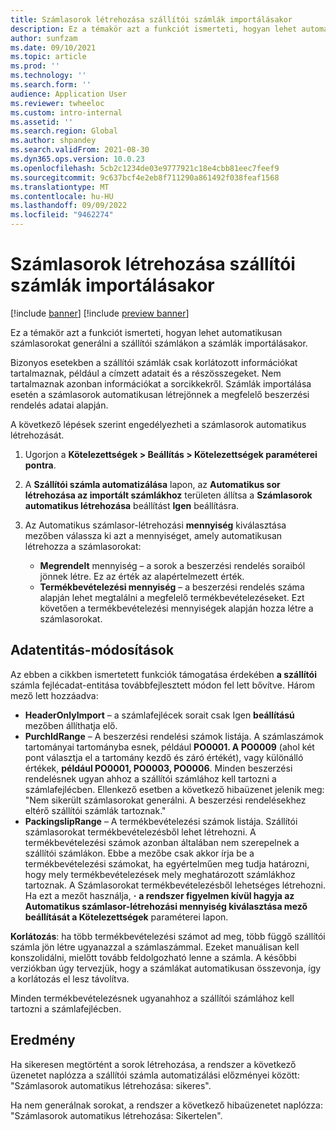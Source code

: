 ```yaml
---
title: Számlasorok létrehozása szállítói számlák importálásakor
description: Ez a témakör azt a funkciót ismerteti, hogyan lehet automatikusan számlasorokat generálni a szállítói számlákon a számlák importálásakor.
author: sunfzam
ms.date: 09/10/2021
ms.topic: article
ms.prod: ''
ms.technology: ''
ms.search.form: ''
audience: Application User
ms.reviewer: twheeloc
ms.custom: intro-internal
ms.assetid: ''
ms.search.region: Global
ms.author: shpandey
ms.search.validFrom: 2021-08-30
ms.dyn365.ops.version: 10.0.23
ms.openlocfilehash: 5cb2c1234de03e9777921c18e4cbb81eec7feef9
ms.sourcegitcommit: 9c637bcf4e2eb8f711290a861492f038feaf1568
ms.translationtype: MT
ms.contentlocale: hu-HU
ms.lasthandoff: 09/09/2022
ms.locfileid: "9462274"
---
```

# <a name="generate-invoice-lines-when-you-import-vendor-invoices"></a>Számlasorok létrehozása szállítói számlák importálásakor

[!include [banner](../includes/banner.md)]
[!include [preview banner](../includes/preview-banner.md)]

Ez a témakör azt a funkciót ismerteti, hogyan lehet automatikusan számlasorokat generálni a szállítói számlákon a számlák importálásakor.

Bizonyos esetekben a szállítói számlák csak korlátozott információkat tartalmaznak, például a címzett adatait és a részösszegeket. Nem tartalmaznak azonban információkat a sorcikkekről. Számlák importálása esetén a számlasorok automatikusan létrejönnek a megfelelő beszerzési rendelés adatai alapján.

A következő lépések szerint engedélyezheti a számlasorok automatikus létrehozását.

1.  Ugorjon a **Kötelezettségek \> Beállítás \> Kötelezettségek paraméterei pontra**.
2.  A **Szállítói számla automatizálása** lapon, az **Automatikus sor létrehozása az importált számlákhoz** területen állítsa a **Számlasorok automatikus létrehozása** beállítást **Igen** beállításra. 
4.  Az Automatikus számlasor-létrehozási **mennyiség** kiválasztása mezőben válassza ki azt a mennyiséget, amely automatikusan létrehozza a számlasorokat:

    - **Megrendelt** mennyiség – a sorok a beszerzési rendelés soraiból jönnek létre. Ez az érték az alapértelmezett érték.
    - **Termékbevételezési mennyiség** – a beszerzési rendelés száma alapján lehet megtalálni a megfelelő termékbevételezéseket. Ezt követően a termékbevételezési mennyiségek alapján hozza létre a számlasorokat.

## <a name="data-entity-changes"></a>Adatentitás-módosítások

Az ebben a cikkben ismertetett funkciók támogatása érdekében **a szállítói** számla fejlécadat-entitása továbbfejlesztett módon fel lett bővítve. Három mező lett hozzáadva:

- **HeaderOnlyImport** – a számlafejlécek sorait csak Igen **beállítású** mezőben állíthatja elő.
- **PurchIdRange** – A beszerzési rendelési számok listája. A számlaszámok tartományai tartományba esnek, például **PO0001. A PO0009** (ahol két pont választja el a tartomány kezdő és záró értékét), vagy különálló értékek, **például PO0001, PO0003, PO0006**. Minden beszerzési rendelésnek ugyan ahhoz a szállítói számlához kell tartozni a számlafejlécben. Ellenkező esetben a következő hibaüzenet jelenik meg: "Nem sikerült számlasorokat generálni. A beszerzési rendelésekhez eltérő szállítói számlák tartoznak."
- **PackingslipRange** – A termékbevételezési számok listája. Szállítói számlasorokat termékbevételezésből lehet létrehozni. A termékbevételezési számok azonban általában nem szerepelnek a szállítói számlákon. Ebbe a mezőbe csak akkor írja be a termékbevételezési számokat, ha egyértelműen meg tudja határozni, hogy mely termékbevételezések mely meghatározott számlákhoz tartoznak. A Számlasorokat termékbevételezésből lehetséges létrehozni. Ha ezt a mezőt használja, **·** **a rendszer figyelmen kívül hagyja az Automatikus számlasor-létrehozási mennyiség kiválasztása mező beállítását a Kötelezettségek** paraméterei lapon. 

**Korlátozás**: ha több termékbevételezési számot ad meg, több függő szállítói számla jön létre ugyanazzal a számlaszámmal. Ezeket manuálisan kell konszolidálni, mielőtt tovább feldolgozható lenne a számla. A későbbi verziókban úgy tervezjük, hogy a számlákat automatikusan összevonja, így a korlátozás el lesz távolítva.

Minden termékbevételezésnek ugyanahhoz a szállítói számlához kell tartozni a számlafejlécben.

## <a name="result"></a>Eredmény

Ha sikeresen megtörtént a sorok létrehozása, a rendszer a következő üzenetet naplózza a szállítói számla automatizálási előzményei között: "Számlasorok automatikus létrehozása: sikeres".

Ha nem generálnak sorokat, a rendszer a következő hibaüzenetet naplózza: "Számlasorok automatikus létrehozása: Sikertelen".
